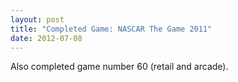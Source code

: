 ```yaml
---
layout: post
title: "Completed Game: NASCAR The Game 2011"
date: 2012-07-08
---
```


Also completed game number 60 (retail and arcade).